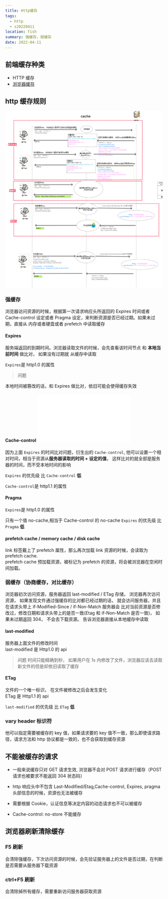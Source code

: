 ```yaml
---
title: Http缓存
tags:
  - http
  - s20220411
location: fish
summary: 强缓存，弱缓存
date: 2022-04-11
---
```


## 前端缓存种类

- HTTP 缓存
- [浏览器缓存](./BrowserCache.md)

## http 缓存规则

![Image from alias](../imgs/cacheTypes.png)

### 强缓存

浏览器访问资源的时候，根据第一次请求响应头所返回的 Expires 时间或者 Cache-control 设定或者 Pragma 设定，来判断资源是否已经过期。如果未过期，直接从 内存或者硬盘或者 prefetch 中读取缓存

#### Expires

服务端返回的到期时间。浏览器读取文件的时候，会先查看该时间节点 和 **本地当前时间** 做比对， 如果没有过期就 从缓存中读取

`Expires`是 http1.0 的属性

> 问题

本地时间被篡改的话，和 Expires 做比对，依旧可能会使得缓存失效

#### Cache-control ![cache-control](../header.md)

因为上面 `Expires` 的时间比对问题，衍生出的 `Cache-control`, 他可以设置一个相对时间，相当于资源从**服务器读取的时间 + 设定的值**， 这样比对的就全部是服务器的时间，而不受本地时间的影响

`Expires` 的优先级 比 `Cache-control` **低**

`Cache-control`是 http1.1 的属性

#### Pragma

`Expires`是 http1.0 的属性

只有一个值 no-cache,相当于 Cache-control 的 no-cache
`Expires` 的优先级 比 `Pragma` **低**

#### prefetch cache / memory cache / disk cache

link 标签戴上了 prefetch 属性，那么再次加载 link 资源的时候，会读取为 prefetch cache.  
prefetch cache 预加载资源，被标记为 prefetch 的资源，将会被浏览器在空闲时间加载。

### 弱缓存（协商缓存，对比缓存）

浏览器初次访问资源，服务器返回 last-modified / ETag 存储，
浏览器再次访问资源， 如果发现文件通过强缓存的比对都已经过期的话， 就会访问服务器，并且在请求头带上 if-Modified-Since / if-Non-Match
服务器会 比对当前资源是否修改过，修改日期和请求头带上的是否一致(Etag 和 if-Non-Match 是否一致)， 如果未过期返回 304， 不会去下载资源。 告诉浏览器直接从本地缓存中读取

#### last-modified

服务器上面文件的修改时间  
last-modified 是 Http1.0 的 api

> 问题
> 时间只能精确到秒， 如果用户在 1s 内修改了文件，浏览器应该去读取新文件的但是却依旧读取了缓存

#### ETag

文件的一个唯一标识， 在文件被修改之后会发生变化  
ETag 是 Http1.1 的 api

`last-modified` 的优先级 比 `ETag` **低**

### vary header 标识符

他可以指定需要被缓存的 key 值，如果请求要的 key 值不一致，那么即使请求路径，请求方法和 http 协议都是一致的，也不会获取到缓存资源

## 不能被缓存的请求

- 一般来说缓存只对 GET 请求生效, 浏览器不会对 POST 请求进行缓存（POST 请求也被要求不能返回 304 状态码）

- http 响应头中不包含 Last-Modified/Etag,Cache-control, Expires, pragma 头部信息的时候，资源也无法被缓存

- 需要根据 Cookie，认证信息等决定内容的动态请求也不可以被缓存

- Cache-control: no-store 不能缓存

## 浏览器刷新清除缓存

### F5 刷新

会清除强缓存，下次访问资源的时候，会先验证服务器上的文件是否过期，在判断是否需要从服务器下载资源

### ctrl+F5 刷新

会清除掉所有缓存，需要重新访问服务器获取资源
